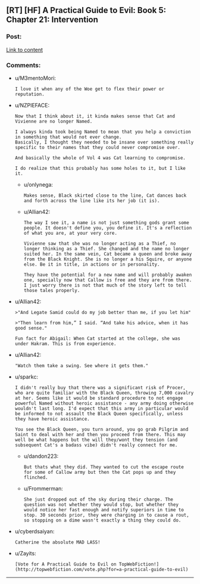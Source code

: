 ## [RT] [HF] A Practical Guide to Evil: Book 5: Chapter 21: Intervention

### Post:

[Link to content](https://practicalguidetoevil.wordpress.com/2019/03/15/chapter-21-intervention/)

### Comments:

- u/M3mentoMori:
  ```
  I love it when any of the Woe get to flex their power or reputation.
  ```

- u/NZPIEFACE:
  ```
  Now that I think about it, it kinda makes sense that Cat and Vivienne are no longer Named.

  I always kinda took being Named to mean that you help a conviction in something that would not ever change.  
  Basically, I thought they needed to be insane over something really specific to their names that they could never compromise over.

  And basically the whole of Vol 4 was Cat learning to compromise.

  I do realize that this probably has some holes to it, but I like it.
  ```

  - u/onlynega:
    ```
    Makes sense, Black skirted close to the line, Cat dances back and forth across the line like its her job (it is).
    ```

  - u/Allian42:
    ```
    The way I see it, a name is not just something gods grant some people. It doesn't define you, you define it. It's a reflection of what you are, at your very core.

    Vivienne saw that she was no longer acting as a Thief, no longer thinking as a Thief. She changed and the name no longer suited her. In the same vein, Cat became a queen and broke away from the Black Knight. She is no longer a his Squire, or anyone else. Be it in title, in actions or in personality.

    They have the potential for a new name and will probably awaken one, specially now that Callow is free and they are from there. I just worry there is not that much of the story left to tell those tales properly.
    ```

- u/Allian42:
  ```
  >"And Legate Samid could do my job better than me, if you let him"

  >"Then learn from him,” I said. “And take his advice, when it has good sense."

  Fun fact for Abigail: When Cat started at the college, she was under Hakram. This is from experience.
  ```

- u/Allian42:
  ```
  "Watch them take a swing. See where it gets them."
  ```

- u/sparkc:
  ```
  I didn't really buy that there was a significant risk of Procer, who are quite familiar with the Black Queen, throwing 7,000 cavalry at her. Seems like it would be standard procedure to not engage powerful Named without heroic assistance - any army doing otherwise wouldn't last long. I'd expect that this army in particular would be informed to not assault the Black Queen specifically, unless they have heroic assistance.

  You see the Black Queen, you turn around, you go grab Pilgrim and Saint to deal with her and then you proceed from there. This may well be what happens but the will they/wont they tension (and subsequent Cat's a badass vibe) didn't really connect for me.
  ```

  - u/dandon223:
    ```
    But thats what they did. They wanted to cut the escape route for some of Callow army but then the Cat pops up and they flinched.
    ```

  - u/Frommerman:
    ```
    She just dropped out of the sky during their charge. The question was not whether they would stop, but whether they would notice her fast enough and notify superiors in time to stop. 30 seconds prior, they were charging in to cause a rout, so stopping on a dime wasn't exactly a thing they could do.
    ```

- u/cyberdsaiyan:
  ```
  Catherine the absolute MAD LASS!
  ```

- u/Zayits:
  ```
  [Vote for A Practical Guide to Evil on TopWebFiction!](http://topwebfiction.com/vote.php?for=a-practical-guide-to-evil)
  ```

---

